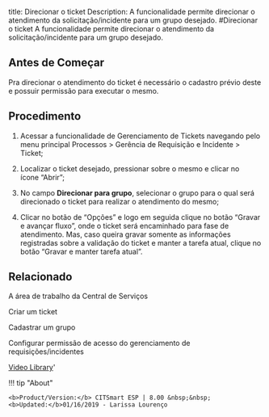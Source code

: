title:  Direcionar o ticket
Description: A funcionalidade permite direcionar o atendimento da solicitação/incidente para um grupo desejado.
#Direcionar o ticket
A funcionalidade permite direcionar o atendimento da solicitação/incidente para um grupo desejado.

Antes de Começar
----------------

Pra direcionar o atendimento do ticket é necessário o cadastro prévio deste e
possuir permissão para executar o mesmo.

Procedimento
------------

1.  Acessar a funcionalidade de Gerenciamento de Tickets navegando pelo menu
    principal Processos \> Gerência de Requisição e Incidente \> Ticket;

2.  Localizar o ticket desejado, pressionar sobre o mesmo e clicar no
    ícone “Abrir”;

3.  No campo **Direcionar para grupo**, selecionar o grupo para o qual será
    direcionado o ticket para realizar o atendimento do mesmo;

4.  Clicar no botão de “Opções” e logo em seguida clique no botão “Gravar e
    avançar fluxo”, onde o ticket será encaminhado para fase de atendimento.
    Mas, caso queira gravar somente as informações registradas sobre a validação
    do ticket e manter a tarefa atual, clique no botão “Gravar e manter tarefa
    atual”.

Relacionado
-----------

A área de trabalho da Central de Serviços

Criar um ticket

Cadastrar um grupo

Configurar permissão de acesso do gerenciamento de requisições/incidentes

<i class='fa fa-youtube-play  fa-2x' style='color:#97ce17;vertical-align: middle;'> </i> [Video Library](https://www.youtube.com/playlist?list=PLB5qK2uzf2ROn4Xs6UdH84Ujzta2iJ6Ei)'

!!! tip "About"

    <b>Product/Version:</b> CITSmart ESP | 8.00 &nbsp;&nbsp;
    <b>Updated:</b>01/16/2019 - Larissa Lourenço

